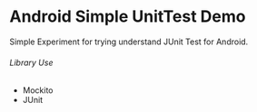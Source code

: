 # Android Simple UnitTest Demo

Simple Experiment for trying understand JUnit Test for Android. 

###### Library Use
- Mockito
- JUnit

